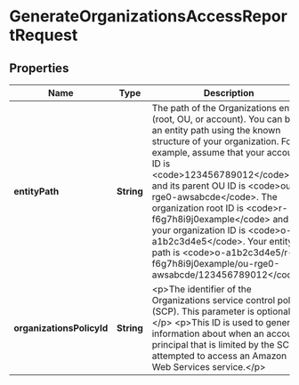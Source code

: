 

# GenerateOrganizationsAccessReportRequest


## Properties

| Name | Type | Description | Notes |
|------------ | ------------- | ------------- | -------------|
|**entityPath** | **String** | The path of the Organizations entity (root, OU, or account). You can build an entity path using the known structure of your organization. For example, assume that your account ID is &lt;code&gt;123456789012&lt;/code&gt; and its parent OU ID is &lt;code&gt;ou-rge0-awsabcde&lt;/code&gt;. The organization root ID is &lt;code&gt;r-f6g7h8i9j0example&lt;/code&gt; and your organization ID is &lt;code&gt;o-a1b2c3d4e5&lt;/code&gt;. Your entity path is &lt;code&gt;o-a1b2c3d4e5/r-f6g7h8i9j0example/ou-rge0-awsabcde/123456789012&lt;/code&gt;. |  |
|**organizationsPolicyId** | **String** | &lt;p&gt;The identifier of the Organizations service control policy (SCP). This parameter is optional.&lt;/p&gt; &lt;p&gt;This ID is used to generate information about when an account principal that is limited by the SCP attempted to access an Amazon Web Services service.&lt;/p&gt; |  [optional] |



